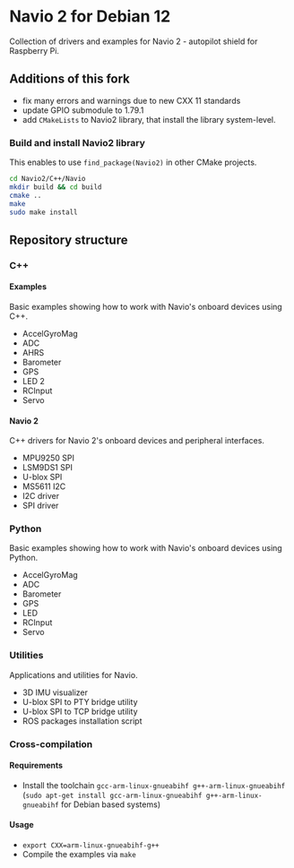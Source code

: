 Navio 2 for Debian 12
=====

Collection of drivers and examples for Navio 2 - autopilot shield for Raspberry Pi.

## Additions of this fork
* fix many errors and warnings due to new CXX 11 standards
* update GPIO submodule to 1.79.1
* add `CMakeLists` to Navio2 library, that install the library system-level.

### Build and install Navio2 library
This enables to use `find_package(Navio2)` in other CMake projects.

```bash
cd Navio2/C++/Navio
mkdir build && cd build
cmake ..
make
sudo make install
```

## Repository structure

### C++

#### Examples

Basic examples showing how to work with Navio's onboard devices using C++.

* AccelGyroMag
* ADC
* AHRS
* Barometer
* GPS
* LED 2
* RCInput
* Servo

#### Navio 2

C++ drivers for Navio 2's onboard devices and peripheral interfaces.

* MPU9250 SPI
* LSM9DS1 SPI
* U-blox SPI
* MS5611 I2C
* I2C driver
* SPI driver

### Python

Basic examples showing how to work with Navio's onboard devices using Python.

* AccelGyroMag
* ADC
* Barometer
* GPS
* LED
* RCInput
* Servo


### Utilities

Applications and utilities for Navio.

* 3D IMU visualizer
* U-blox SPI to PTY bridge utility
* U-blox SPI to TCP bridge utility
* ROS packages installation script

### Cross-compilation

#### Requirements

* Install the toolchain `gcc-arm-linux-gnueabihf g++-arm-linux-gnueabihf` (`sudo apt-get install gcc-arm-linux-gnueabihf g++-arm-linux-gnueabihf` for Debian based systems)

#### Usage

* `export CXX=arm-linux-gnueabihf-g++`
* Compile the examples via `make`
